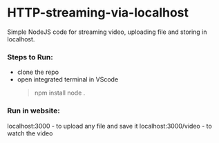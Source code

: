 # HTTP-streaming-via-localhost
Simple NodeJS code for streaming video, uploading file and storing in localhost.

### Steps to Run:
- clone the repo
- open integrated terminal in VScode
   > npm install
   > node .

### Run in website: 
localhost:3000 - to upload any file and save it
localhost:3000/video - to watch the video
